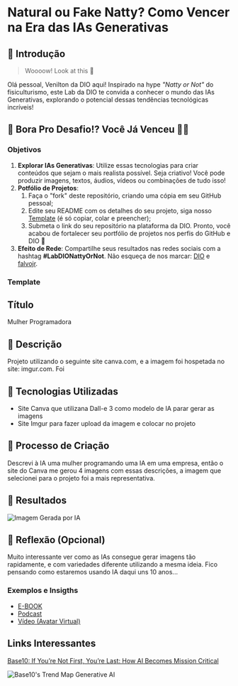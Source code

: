 # Natural ou Fake Natty? Como Vencer na Era das IAs Generativas

## 🚀 Introdução

> Woooow! Look at this 👀

Olá pessoal, Venilton da DIO aqui! Inspirado na hype _"Natty or Not"_ do fisiculturismo, este Lab da DIO te convida a conhecer o mundo das IAs Generativas, explorando o potencial dessas tendências tecnológicas incríveis!

## 🎯 Bora Pro Desafio!? Você Já Venceu 💪🤓

### Objetivos

1. **Explorar IAs Generativas**: Utilize essas tecnologias para criar conteúdos que sejam o mais realista possível. Seja criativo! Você pode produzir imagens, textos, áudios, vídeos ou combinações de tudo isso!
1. **Potfólio de Projetos**:
    1. Faça o "fork" deste repositório, criando uma cópia em seu GitHub pessoal;
    2. Edite seu README com os detalhes do seu projeto, siga nosso [Template](#template) (é só copiar, colar e preencher);
    3. Submeta o link do seu repositório na plataforma da DIO. Pronto, você acabou de fortalecer seu portfólio de projetos nos perfis do GitHub e DIO 🚀
1. **Efeito de Rede**: Compartilhe seus resultados nas redes sociais com a hashtag **#LabDIONattyOrNot**. Não esqueça de nos marcar: [DIO](https://www.linkedin.com/school/dio-makethechange) e [falvojr](https://www.linkedin.com/in/falvojr).

### Template


## Título 
Mulher Programadora

## 📒 Descrição
Projeto utilizando o seguinte site canva.com, e a imagem foi hospetada no site: imgur.com. Foi

## 🤖 Tecnologias Utilizadas
 - Site Canva que utilizana Dall-e 3 como modelo de IA parar gerar as imagens
 - Site Imgur para fazer upload da imagem e colocar no projeto 

## 🧐 Processo de Criação
Descrevi à IA uma mulher programando uma IA em uma empresa, então o site do Canva me gerou 4 imagens com essas descrições, a imagem que selecionei para o projeto foi a mais representativa.

## 🚀 Resultados
![Imagem Gerada por IA](https://i.imgur.com/xCLjGVe.png)

## 💭 Reflexão (Opcional)
Muito interessante ver como as IAs consegue gerar imagens tão rapidamente, e com variedades diferente utilizando a mesma ideia. Fico pensando como estaremos usando IA daqui uns 10 anos...


### Exemplos e Insigths

- [E-BOOK](/exemplos/E-BOOK.md)
- [Podcast](/exemplos/PODCAST.md)
- [Vídeo (Avatar Virtual)](/exemplos/VIDEO.md)

## Links Interessantes

[Base10: If You’re Not First, You’re Last: How AI Becomes Mission Critical](https://base10.vc/post/generative-ai-mission-critical/)

![Base10's Trend Map Generative AI](https://github.com/digitalinnovationone/lab-natty-or-not/assets/730492/f4df26e8-f8f7-4419-8252-c69d73ea930c)
